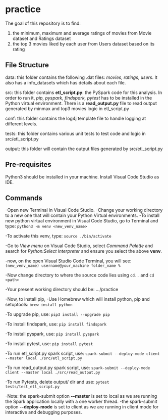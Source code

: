 # practice

The goal of this repository is to find:
1. the minimum, maximum and average ratings of movies from Movie dataset and Ratings dataset
2. the top 3 movies liked by each user from Users dataset based on its rating

## File Structure
data: this folder contains the following .dat files: 
*movies*, *ratings*, *users*. 
It also has a info_datasets which has details about each file.

src: this folder contains **etl_script.py**: the PySpark code for this analysis. 
In order to run it, *pip, pyspark, findspark, pytest* has to be installed in the Python virtual environment. 
There is a **read_output.py** file to read output generated by minmax and top3 movies logic in etl_script.py

conf: this folder contains the log4j template file to handle logging at different levels.

tests: this folder contains various unit tests to test code and logic in src/etl_script.py

output: this folder will contain the output files generated by src/etl_script.py

## Pre-requisites
Python3 should be installed in your machine. Install Visual Code Studio as IDE.

## Commands
-Open new Terminal in Visual Code Studio.
-Change your working directory to a new one that will contain your Python Virtual environments.
-To install new python virtual environment in Visual Code Studio, go to Terminal and type:
```python3 -m venv <new_venv_name>```

-To activate this venv, type:
```source ./bin/activate```

-Go to *View menu* on Visual Code Studio, select *Command Palette* and search for *Python:Select Interpreter* and ensure you select the above **venv**.

-now, on the open Visual Studio Code Terminal, you will see: 
```(new_venv_name) username@your_machine folder_name %```

-Now change directory to where the source code lies using 
```cd..``` and ```cd <path>```

-Your present working directory should be: 
.../practice

-Now, to install pip, 
-Use Homebrew which will install python, pip and setuptools: 
```brew install python```

-To upgrade pip, use: 
```pip3 install --upgrade pip```

-To install findspark, use: 
```pip install findspark```

-To install pyspark, use: 
```pip install pyspark```

-To install pytest, use: 
```pip install pytest```

-To run etl_script.py spark script, use: 
```spark-submit --deploy-mode client --master local ./src/etl_script.py```

-To run read_output.py spark script, use: 
```spark-submit --deploy-mode client --master local ./src/read_output.py```

-To run Pytests, delete output/ dir and use:
```pytest tests/test_etl_script.py ```

-Note: the spark-submit option **--master** is set to local as we are running the Spark application locally with a one worker thread.
-the spark-submit option **--deploy-mode** is set to client as we are running in client mode for interactive and debugging purposes.